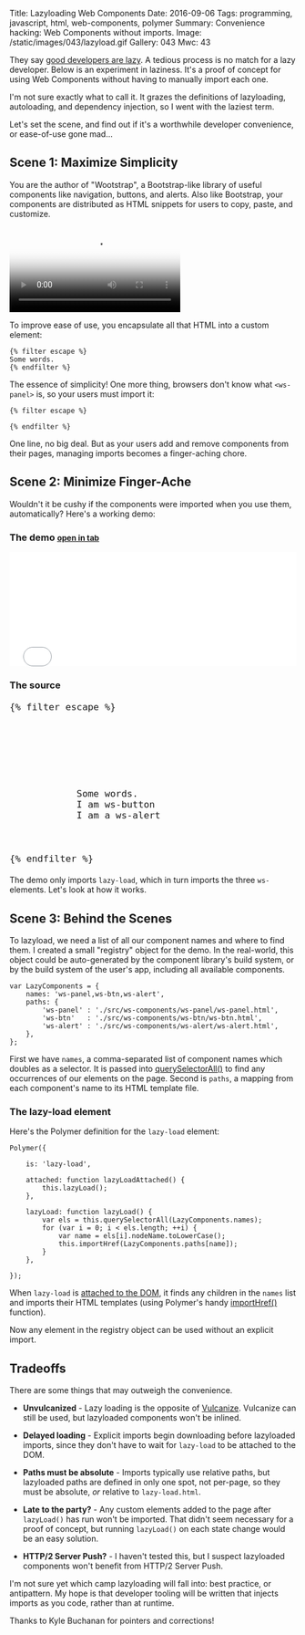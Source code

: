 Title: Lazyloading Web Components
Date: 2016-09-06
Tags: programming, javascript, html, web-components, polymer
Summary: Convenience hacking: Web Components without imports.
Image: /static/images/043/lazyload.gif
Gallery: 043
Mwc: 43

They say [good developers are lazy][lazy].  A tedious process is no match for a
lazy developer.  Below is an experiment in laziness.  It's a proof of concept
for using Web Components without having to manually import each one.

I'm not sure exactly what to call it.  It grazes the definitions of
lazyloading, autoloading, and dependency injection, so I went with the laziest
term.

Let's set the scene, and find out if it's a worthwhile developer convenience,
or ease-of-use gone mad...

## Scene 1: Maximize Simplicity

You are the author of "Wootstrap", a Bootstrap-like library of useful
components like navigation, buttons, and alerts.  Also like Bootstrap, your
components are distributed as HTML snippets for users to copy, paste, and
customize.

<video style="margin: 0 auto" poster="/static/videos/043/thumb.png" autoplay controls loop>
    <source src="/static/videos/043/bootstrap-paste.webm" />
    <source src="/static/videos/043/bootstrap-paste.mp4" />
</video>

To improve ease of use, you encapsulate all that HTML into a custom element:

<pre><code class="language-markup">{% filter escape %}
<ws-panel heading="I am a ws-panel">Some words.</ws-panel>
{% endfilter %}
</code></pre>

The essence of simplicity!  One more thing, browsers don't know what
`<ws-panel>` is, so your users must import it:

<pre><code class="language-markup">{% filter escape %}
<link rel="import" href="../bower_components/wootstrap/components/ws-panel.html">
{% endfilter %}
</code></pre>

One line, no big deal.  But as your users add and remove components from their
pages, managing imports becomes a finger-aching chore.

## Scene 2: Minimize Finger-Ache

Wouldn't it be cushy if the components were imported when you use them,
automatically?  Here's a working demo:

<div class="row">
    <div class="col-sm-4">
        <h3>The demo <small><a href="/static/js/043/index.html" target="_blank" rel="noopener noreferrer">open in tab</a></small></h3>
        <iframe frameborder=0 height="200" width="100%" src="/static/js/043/index.html"></iframe>
    </div>
    <div class="col-sm-8">
        <h3>The source</h3>
<pre data-line="3-4,7-11" style="font-size: 1.2rem"><code class="language-markup">{% filter escape %}
<html>
    <head>
        <script defer src="src/webcomponents.min.js"></script>
        <link rel="import" href="src/lazy-load/lazy-load.html">
    </head>
    <body>
        <lazy-load>
            <ws-panel heading="I am a ws-panel">Some words.</ws-panel>
            <ws-btn>I am ws-button</ws-btn>
            <ws-alert>I am a ws-alert</ws-alert>
        </lazy-load>
    </body>
</html>
{% endfilter %}
</code></pre>
    </div>
</div>

The demo only imports `lazy-load`, which in turn imports the
three `ws-` elements.  Let's look at how it works.

## Scene 3: Behind the Scenes

To lazyload, we need a list of all our component names and where to find them.
I created a small "registry" object for the demo.  In the real-world, this
object could be auto-generated by the component library's build system, or by
the build system of the user's app, including all available components.

<pre><code class="language-javascript">var LazyComponents = {
    names: 'ws-panel,ws-btn,ws-alert',
    paths: {
        'ws-panel' : './src/ws-components/ws-panel/ws-panel.html',
        'ws-btn'   : './src/ws-components/ws-btn/ws-btn.html',
        'ws-alert' : './src/ws-components/ws-alert/ws-alert.html',
    },
};
</code></pre>

First we have `names`, a comma-separated list of component names which doubles
as a selector.  It is passed into [querySelectorAll()][qsa] to find any
occurrences of our elements on the page.  Second is `paths`, a mapping from
each component's name to its HTML template file.

### The lazy-load element

Here's the Polymer definition for the `lazy-load` element:

<pre><code class="language-javascript">Polymer({

    is: 'lazy-load',

    attached: function lazyLoadAttached() {
        this.lazyLoad();
    },

    lazyLoad: function lazyLoad() {
        var els = this.querySelectorAll(LazyComponents.names);
        for (var i = 0; i &lt; els.length; ++i) {
            var name = els[i].nodeName.toLowerCase();
            this.importHref(LazyComponents.paths[name]);
        }
    },

});
</code></pre>

When `lazy-load` is [attached to the DOM][attached], it finds any children in
the `names` list and imports their HTML templates (using Polymer's handy
[importHref()][importhref] function).

Now any element in the registry object can be used without an explicit import.

## Tradeoffs

There are some things that may outweigh the convenience.

 - **Unvulcanized** - Lazy loading is the opposite of [Vulcanize][vulcanize].
   Vulcanize can still be used, but lazyloaded components won't be inlined.

 - **Delayed loading** - Explicit imports begin downloading before lazyloaded
   imports, since they don't have to wait for `lazy-load` to be attached to the
   DOM.

 - **Paths must be absolute** - Imports typically use relative paths, but
   lazyloaded paths are defined in only one spot, not per-page, so they must be
   absolute, *or* relative to `lazy-load.html`.

 - **Late to the party?** - Any custom elements added to the page after
   `lazyLoad()` has run won't be imported.  That didn't seem necessary for a
   proof of concept, but running `lazyLoad()` on each state change would be an
   easy solution.
 
 - **HTTP/2 Server Push?** - I haven't tested this, but I suspect lazyloaded
   components won't benefit from HTTP/2 Server Push.

I'm not sure yet which camp lazyloading will fall into: best practice, or
antipattern.  My hope is that developer tooling will be written that injects
imports as you code, rather than at runtime.

Thanks to Kyle Buchanan for pointers and corrections!

[vulcanize]: https://www.polymer-project.org/1.0/docs/tools/optimize-for-production
[qsa]: https://developer.mozilla.org/en-US/docs/Web/API/Document/querySelectorAll
[attached]: https://www.polymer-project.org/1.0/docs/devguide/registering-elements#lifecycle-callbacks
[importhref]: https://www.polymer-project.org/1.0/docs/devguide/instance-methods#imports-and-urls
[lazy]: http://threevirtues.com/
